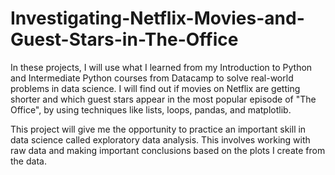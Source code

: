 # Investigating-Netflix-Movies-and-Guest-Stars-in-The-Office
<p>In these projects, I will use what I learned from my Introduction to Python and Intermediate Python courses from Datacamp to solve real-world problems in data science. I will find out if movies on Netflix are getting shorter and which guest stars appear in the most popular episode of "The Office", by using techniques like lists, loops, pandas, and matplotlib.<p>
<p>
This project will give me the opportunity to practice an important skill in data science called exploratory data analysis. This involves working with raw data and making important conclusions based on the plots I create from the data.<p>
